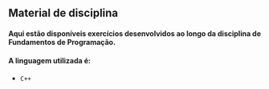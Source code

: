 ## Material de disciplina

#### Aqui estão disponíveis exercícios desenvolvidos ao longo da disciplina de Fundamentos de Programação.

#### A linguagem utilizada é:
- `C++`